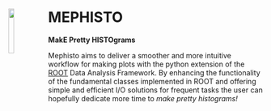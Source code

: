 # <img align="left" src="https://user-images.githubusercontent.com/46888282/52371690-834e1f80-2a56-11e9-885a-17edead682b2.png" width="15%" height="15%"> MEPHISTO 
**MakE Pretty HISTOgrams**


Mephisto aims to deliver a smoother and more intuitive workflow for making plots with the python extension of the [ROOT](https://root.cern.ch/) Data Analysis Framework.
By enhancing the functionality of the fundamental classes implemented in ROOT and offering simple and efficient I/O solutions for frequent tasks the user can hopefully dedicate more time to *make pretty histograms!*

